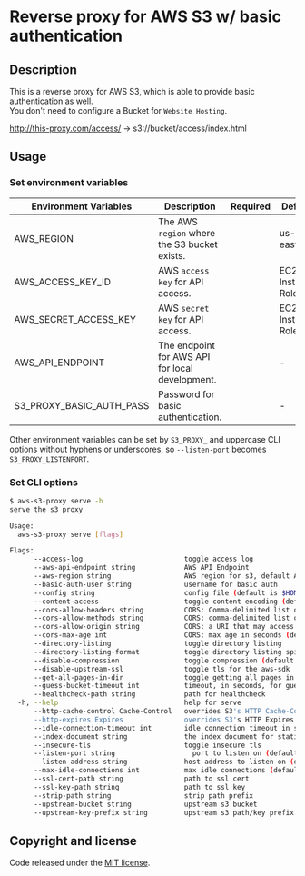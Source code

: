 # Reverse proxy for AWS S3 w/ basic authentication

## Description

This is a reverse proxy for AWS S3, which is able to provide basic authentication as well.  
You don't need to configure a Bucket for `Website Hosting`.

http://this-proxy.com/access/ -> s3://bucket/access/index.html

## Usage

### Set environment variables

Environment Variables     | Description                                       | Required | Default
------------------------- | ------------------------------------------------- | -------- | -----------------
AWS_REGION                | The AWS `region` where the S3 bucket exists.      |          | us-east-1
AWS_ACCESS_KEY_ID         | AWS `access key` for API access.                  |          | EC2 Instance Role
AWS_SECRET_ACCESS_KEY     | AWS `secret key` for API access.                  |          | EC2 Instance Role
AWS_API_ENDPOINT          | The endpoint for AWS API for local development.   |          | -
S3_PROXY_BASIC_AUTH_PASS  | Password for basic authentication.                |          | -

Other environment variables can be set by `S3_PROXY_` and uppercase CLI options without hyphens or underscores, so `--listen-port` becomes `S3_PROXY_LISTENPORT`.

### Set CLI options

```bash
$ aws-s3-proxy serve -h
serve the s3 proxy

Usage:
  aws-s3-proxy serve [flags]

Flags:
      --access-log                         toggle access log
      --aws-api-endpoint string            AWS API Endpoint
      --aws-region string                  AWS region for s3, default AWS env vars will override (default "us-east-1")
      --basic-auth-user string             username for basic auth
      --config string                      config file (default is $HOME/.aws-s3-proxy.yaml)
      --content-access                     toggle content encoding (default true)
      --cors-allow-headers string          CORS: Comma-delimited list of the supported request headers
      --cors-allow-methods string          CORS: comma-delimited list of the allowed - https://www.w3.org/Protocols/rfc2616/rfc2616-sec9.html
      --cors-allow-origin string           CORS: a URI that may access the resource
      --cors-max-age int                   CORS: max age in seconds (default 600)
      --directory-listing                  toggle directory listing
      --directory-listing-format           toggle directory listing spider formatted
      --disable-compression                toggle compression (default true)
      --disable-upstream-ssl               toggle tls for the aws-sdk
      --get-all-pages-in-dir               toggle getting all pages in directories
      --guess-bucket-timeout int           timeout, in seconds, for guessing bucket region (default 10)
      --healthcheck-path string            path for healthcheck
  -h, --help                               help for serve
      --http-cache-control Cache-Control   overrides S3's HTTP Cache-Control header
      --http-expires Expires               overrides S3's HTTP Expires header
      --idle-connection-timeout int        idle connection timeout in seconds (default 10)
      --index-document string              the index document for static website (default "index.html")
      --insecure-tls                       toggle insecure tls
      --listen-port string                   port to listen on (default "21080")
      --listen-address string              host address to listen on (default "::1")
      --max-idle-connections int           max idle connections (default 150)
      --ssl-cert-path string               path to ssl cert
      --ssl-key-path string                path to ssl key
      --strip-path string                  strip path prefix
      --upstream-bucket string             upstream s3 bucket
      --upstream-key-prefix string         upstream s3 path/key prefix
```

## Copyright and license

Code released under the [MIT license](https://github.com/packethost/aws-s3-proxy/blob/master/LICENSE).
